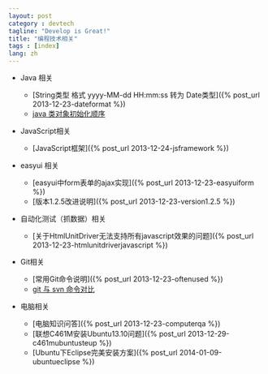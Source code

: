 ```yaml
---
layout: post
category : devtech
tagline: "Develop is Great!"
title: "编程技术相关"
tags : [index]
lang: zh
---
```


*  Java 相关
    * [String类型 格式 yyyy-MM-dd HH:mm:ss 转为 Date类型]({% post_url 2013-12-23-dateformat %})
    * [java 类对象初始化顺序](http://moshihao.com/?p=315)

*  JavaScript相关
    * [JavaScript框架]({% post_url 2013-12-24-jsframework %})

*  easyui 相关
    * [easyui中form表单的ajax实现]({% post_url 2013-12-23-easyuiform %})
    * [版本1.2.5改进说明]({% post_url 2013-12-23-version1.2.5 %})

*  自动化测试（抓数据）相关
    * [关于HtmlUnitDriver无法支持所有javascript效果的问题]({% post_url 2013-12-23-htmlunitdriverjavascript %})

*  Git相关
    * [常用Git命令说明]({% post_url 2013-12-23-oftenused %})
    * [git 与 svn 命令对比](http://java.dzone.com/articles/git-vs-svn-basic-commandline)

*  电脑相关
    * [电脑知识问答]({% post_url 2013-12-23-computerqa %})
    * [联想C461M安装Ubuntu13.10问题]({% post_url 2013-12-29-c461mubuntusteup %})
    * [Ubuntu下Eclipse完美安装方案]({% post_url 2014-01-09-ubuntueclipse %})

